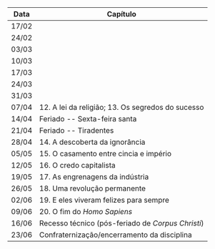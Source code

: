 
| Data | Capítulo |
| --- | --- |
| 17/02 | | 
| 24/02 |  |
| 03/03 |  |
| 10/03 |  |
| 17/03 |  |
| 24/03 |  |
| 31/03 |  |
| 07/04 | 12. A lei da religião; 13. Os segredos do sucesso |
| 14/04 | Feriado -- Sexta-feira santa |
| 21/04 | Feriado -- Tiradentes |
| 28/04 | 14. A descoberta da ignorância |
| 05/05 | 15. O casamento entre cincia e império |
| 12/05 | 16. O credo capitalista |
| 19/05 | 17. As engrenagens da indústria |
| 26/05 | 18. Uma revolução permanente |
| 02/06 | 19. E eles viveram felizes para sempre |
| 09/06 | 20. O fim do *Homo Sapiens* |
| 16/06 | Recesso técnico (pós-feriado de *Corpus Christi*) |
| 23/06 | Confraternização/encerramento da disciplina |
